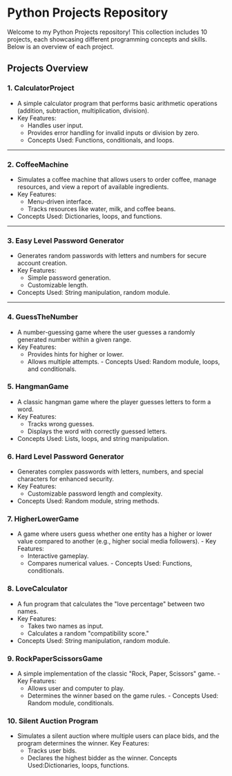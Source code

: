 # Python Projects Repository

Welcome to my Python Projects repository! This collection includes 10 projects, each showcasing different programming concepts and skills. Below is an overview of each project.

## Projects Overview

### 1. CalculatorProject
   - A simple calculator program that performs basic arithmetic operations (addition, subtraction, multiplication, division).
  - Key Features: 
     - Handles user input.
     - Provides error handling for invalid inputs or division by zero.
     - Concepts Used: Functions, conditionals, and loops.

---

### 2. CoffeeMachine
   - Simulates a coffee machine that allows users to order coffee, manage resources, and view a report of available ingredients.
   - Key Features: 
     - Menu-driven interface.
     - Tracks resources like water, milk, and coffee beans.
   - Concepts Used: Dictionaries, loops, and functions.

---

### 3. Easy Level Password Generator
   - Generates random passwords with letters and numbers for secure account creation.
   - Key Features:
     - Simple password generation.
     - Customizable length.
   - Concepts Used: String manipulation, random module.

---

### 4. GuessTheNumber
   - A number-guessing game where the user guesses a randomly generated number within a given range.
   - Key Features:
     - Provides hints for higher or lower.
     - Allows multiple attempts.
    - Concepts Used: Random module, loops, and conditionals.

### 5. HangmanGame
   - A classic hangman game where the player guesses letters to form a word.
   - Key Features: 
     - Tracks wrong guesses.
     - Displays the word with correctly guessed letters.
   - Concepts Used: Lists, loops, and string manipulation.

### 6. Hard Level Password Generator
   - Generates complex passwords with letters, numbers, and special characters for enhanced security.
   - Key Features:
     - Customizable password length and complexity.
   - Concepts Used: Random module, string methods.

### 7. HigherLowerGame
   - A game where users guess whether one entity has a higher or lower value compared to another (e.g., higher social media followers).
    - Key Features: 
     - Interactive gameplay.
     - Compares numerical values.
    - Concepts Used: Functions, conditionals.

### 8. LoveCalculator
   - A fun program that calculates the "love percentage" between two names.
   - Key Features: 
     - Takes two names as input.
     - Calculates a random "compatibility score."
   - Concepts Used: String manipulation, random module.


### 9. RockPaperScissorsGame
   - A simple implementation of the classic "Rock, Paper, Scissors" game.
    - Key Features: 
     - Allows user and computer to play.
     - Determines the winner based on the game rules.
    - Concepts Used: Random module, conditionals.

### 10. Silent Auction Program
   - Simulates a silent auction where multiple users can place bids, and the program determines the winner.
     Key Features:
     - Tracks user bids.
     - Declares the highest bidder as the winner.
     Concepts Used:Dictionaries, loops, functions.
